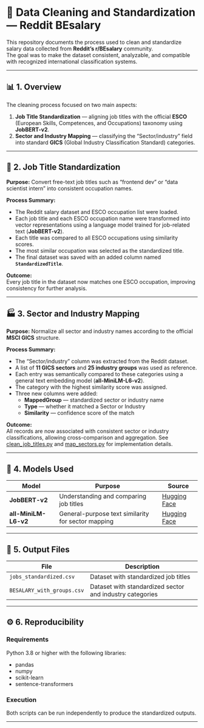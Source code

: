 # 🧹 Data Cleaning and Standardization — Reddit BEsalary

This repository documents the process used to clean and standardize salary data collected from **Reddit’s r/BEsalary** community.  
The goal was to make the dataset consistent, analyzable, and compatible with recognized international classification systems.

---

## 📊 1. Overview

The cleaning process focused on two main aspects:

1. **Job Title Standardization** — aligning job titles with the official **ESCO** (European Skills, Competences, and Occupations) taxonomy using **JobBERT-v2**.  
2. **Sector and Industry Mapping** — classifying the “Sector/industry” field into standard **GICS** (Global Industry Classification Standard) categories.

---

## 💼 2. Job Title Standardization

**Purpose:** Convert free-text job titles such as “frontend dev” or “data scientist intern” into consistent occupation names.

**Process Summary:**
- The Reddit salary dataset and ESCO occupation list were loaded.
- Each job title and each ESCO occupation name were transformed into vector representations using a language model trained for job-related text (**JobBERT-v2**).
- Each title was compared to all ESCO occupations using similarity scores.
- The most similar occupation was selected as the standardized title.
- The final dataset was saved with an added column named **`StandardizedTitle`**.

**Outcome:**  
Every job title in the dataset now matches one ESCO occupation, improving consistency for further analysis.

---

## 🏭 3. Sector and Industry Mapping

**Purpose:** Normalize all sector and industry names according to the official **MSCI GICS** structure.

**Process Summary:**
- The “Sector/industry” column was extracted from the Reddit dataset.
- A list of **11 GICS sectors** and **25 industry groups** was used as reference.
- Each entry was semantically compared to these categories using a general text embedding model (**all-MiniLM-L6-v2**).
- The category with the highest similarity score was assigned.
- Three new columns were added:
  - **MappedGroup** — standardized sector or industry name  
  - **Type** — whether it matched a Sector or Industry  
  - **Similarity** — confidence score of the match

**Outcome:**  
All records are now associated with consistent sector or industry classifications, allowing cross-comparison and aggregation.
See [clean_job_titles.py](clean_job_titles.py) and [map_sectors.py](map_sectors.py) for implementation details.

---

## 🧠 4. Models Used

| Model | Purpose | Source |
|--------|----------|--------|
| **JobBERT-v2** | Understanding and comparing job titles | [Hugging Face](https://huggingface.co/TechWolf/JobBERT-v2) |
| **all-MiniLM-L6-v2** | General-purpose text similarity for sector mapping | [Hugging Face](https://huggingface.co/sentence-transformers/all-MiniLM-L6-v2) |

---

## 💾 5. Output Files

| File | Description |
|------|--------------|
| `jobs_standardized.csv` | Dataset with standardized job titles |
| `BESALARY_with_groups.csv` | Dataset with standardized sector and industry categories |

---

## ⚙️ 6. Reproducibility

### Requirements
Python 3.8 or higher with the following libraries:
- pandas  
- numpy  
- scikit-learn  
- sentence-transformers

### Execution
Both scripts can be run independently to produce the standardized outputs.

---


